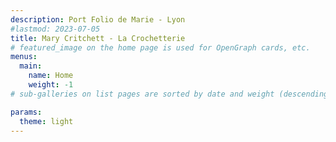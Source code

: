 ```yaml
---
description: Port Folio de Marie - Lyon
#lastmod: 2023-07-05
title: Mary Critchett - La Crochetterie 
# featured_image on the home page is used for OpenGraph cards, etc.
menus:
  main:
    name: Home
    weight: -1
# sub-galleries on list pages are sorted by date and weight (descending)

params:
  theme: light
---
```

